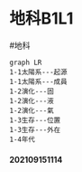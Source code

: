 # 地科B1L1
#地科 
```mermaid
graph LR
1-1太陽系---起源
1-1太陽系---成員
1-2演化---固
1-2演化---液
1-2演化---氣
1-3生存---位置
1-3生存---外在
1-4年代
```
#### 202109151114